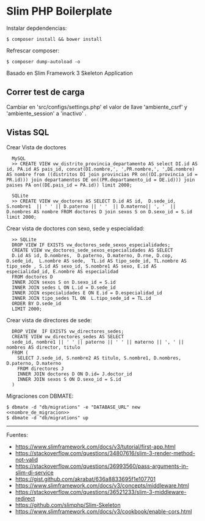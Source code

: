 # Slim PHP Boilerplate

Instalar depdendencias:

    $ composer install && bower install

Refrescar composer:

    $ composer dump-autoload -o

Basado en Slim Framework 3 Skeleton Application

## Correr test de carga

Cambiar en 'src/configs/settings.php' el valor de llave 'ambiente_csrf' y 'ambiente_session' a 'inactivo' .

## Vistas SQL

Crear Vista de doctores

      MySQL
      >> CREATE VIEW vw_distrito_provincia_departamento AS select DI.id AS id, PA.id AS pais_id, concat(DI.nombre,', ',PR.nombre,', ',DE.nombre) AS nombre from ((distritos DI join provincias PR on((DI.provincia_id = PR.id))) join departamentos DE on((PR.departamento_id = DE.id))) join paises PA on((DE.pais_id = PA.id)) limit 2000;

      SQLite
      >> CREATE VIEW vw_doctores AS SELECT D.id AS id,  D.sede_id,  S.nombre1  || ' ' || D.paterno || ' '  || D.materno|| ', '  || D.nombres AS nombre FROM doctores D join sexos S on D.sexo_id = S.id limit 2000;

Crear vista de doctores con sexo, sede y especialidad:

      >> SQLite
      DROP VIEW IF EXISTS vw_doctores_sede_sexos_especialidades;
      CREATE VIEW vw_doctores_sede_sexos_especialidades AS SELECT
      D.id AS id, D.nombres,  D.paterno, D.materno, D.rne, D.cop, D.sede_id,  L.nombre AS sede,  TL.id AS tipo_sede_id, TL.nombre AS tipo_sede , S.id AS sexo_id, S.nombre1 AS sexo, E.id AS especialidad_id, E.nombre AS especialidad
      FROM doctores D
      INNER JOIN sexos S on D.sexo_id = S.id  
      INNER JOIN sedes L ON L.id = D.sede_id
      INNER JOIN especialidades E ON E.id = D.especialidad_id
      INNER JOIN tipo_sedes TL ON  L.tipo_sede_id = TL.id
      ORDER BY D.sede_id
      LIMIT 2000;

Crear vista de directores de sede:

      DROP VIEW  IF EXISTS vw_directores_sedes;
      CREATE VIEW vw_directores_sedes AS SELECT
      sede_id, nombre1 || ' ' || paterno || ' ' || materno || ', ' || nombres AS director, titulo
      FROM (
        SELECT J.sede_id, S.nombre2 AS titulo, S.nombre1, D.nombres, D.paterno, D.materno
        FROM directores J
        INNER JOIN doctores D ON D.id= J.doctor_id  
        INNER JOIN sexos S ON D.sexo_id = S.id   
      )

Migraciones con DBMATE:

    $ dbmate -d "db/migrations" -e "DATABASE_URL" new <<nombre_de_migracion>>
    $ dbmate -d "db/migrations" up

---

Fuentes:

+ https://www.slimframework.com/docs/v3/tutorial/first-app.html
+ https://stackoverflow.com/questions/34807616/slim-3-render-method-not-valid
+ https://stackoverflow.com/questions/36993560/pass-arguments-in-slim-di-service
+ https://gist.github.com/akrabat/636a8833695f1e107701
+ https://www.slimframework.com/docs/v3/concepts/middleware.html
+ https://stackoverflow.com/questions/36521233/slim-3-middleware-redirect
+ https://github.com/slimphp/Slim-Skeleton
+ https://www.slimframework.com/docs/v3/cookbook/enable-cors.html
